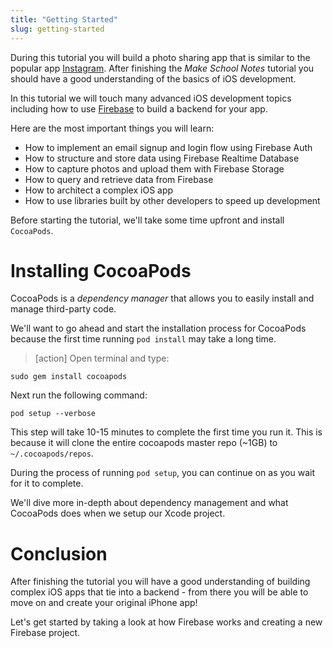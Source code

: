 ```yaml
---
title: "Getting Started"
slug: getting-started
---
```


During this tutorial you will build a photo sharing app that is similar to the popular app [Instagram](https://instagram.com/). After finishing the _Make School Notes_ tutorial you should have a good understanding of the basics of iOS development.

In this tutorial we will touch many advanced iOS development topics including how to use [Firebase](https://firebase.google.com/) to build a backend for your app.

Here are the most important things you will learn:

- How to implement an email signup and login flow using Firebase Auth
- How to structure and store data using Firebase Realtime Database
- How to capture photos and upload them with Firebase Storage
- How to query and retrieve data from Firebase
- How to architect a complex iOS app
- How to use libraries built by other developers to speed up development

Before starting the tutorial, we'll take some time upfront and install `CocoaPods`.

# Installing CocoaPods

CocoaPods is a _dependency manager_ that allows you to easily install and manage third-party code.

We'll want to go ahead and start the installation process for CocoaPods because the first time running `pod install` may take a long time. 

> [action]
Open terminal and type:
>
```
sudo gem install cocoapods
```
>
Next run the following command:
```
pod setup --verbose
```

This step will take 10-15 minutes to complete the first time you run it. This is because it will clone the entire cocoapods master repo (~1GB) to `~/.cocoapods/repos`.

During the process of running `pod setup`, you can continue on as you wait for it to complete.

<!-- how to shallow clone: https://stackoverflow.com/questions/21022638/pod-install-is-staying-on-setting-up-cocoapods-master-repo/39904450#39904450 -->

We'll dive more in-depth about dependency management and what CocoaPods does when we setup our Xcode project.

# Conclusion

After finishing the tutorial you will have a good understanding of building complex iOS apps that tie into a backend - from there you will be able to move on and create your original iPhone app!

Let's get started by taking a look at how Firebase works and creating a new Firebase project.
